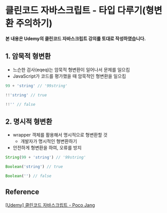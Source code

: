 # 클린코드 자바스크립트 - 타입 다루기(형변환 주의하기)



**본 내용은 Udemy의 클린코드 자바스크립트 강의를 토대로 작성하였습니다.**



## 1. 암묵적 형변환

* 느슨한 검사(eqeq)는 암묵적 형변환이 일어나서 문제를 일으킴
* JavaScript가 코드를 평가했을 때 암묵적인 형변환을 일으킴

```JavaScript
99 + 'string' // '99string'

!!'string' // true

!!'' // false
```



## 2. 명시적 형변환

* wrapper 객체를 활용해서 명시적으로 형변환할 것
  * 개발자가 명시적인 형변환하기
* 안전하게 형변환을 하여, 오류를 방지

```JavaScript
String(99 + 'string') // '99string'

Boolean('string') // true

Boolean('') // false
```





## Reference

[[Udemy] 클린코드 자바스크립트 - Poco Jang](https://www.udemy.com/course/clean-code-js/)

